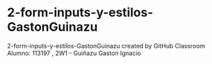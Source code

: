 # 2-form-inputs-y-estilos-GastonGuinazu
2-form-inputs-y-estilos-GastonGuinazu created by GitHub Classroom
Alumno: 113197 , 2W1 - Guiñazu Gaston Ignacio
